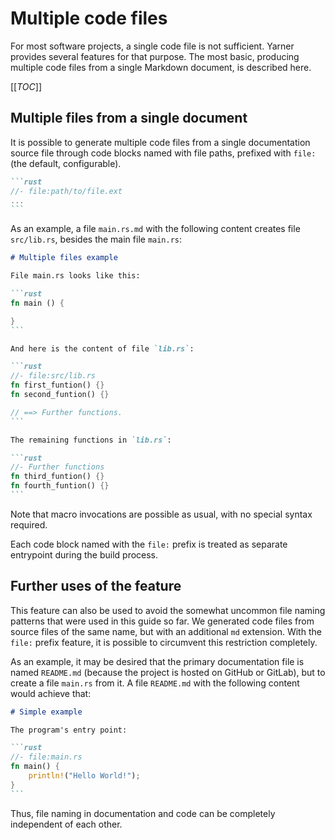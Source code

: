 # Multiple code files

For most software projects, a single code file is not sufficient. Yarner provides several features for that purpose.
The most basic, producing multiple code files from a single Markdown document, is described here.

[[_TOC_]]

## Multiple files from a single document

It is possible to generate multiple code files from a single documentation source file through code blocks named with file paths, prefixed with `file:` (the default, configurable).

````markdown
```rust
//- file:path/to/file.ext
...
```
````

As an example, a file `main.rs.md` with the following content creates file `src/lib.rs`, besides the main file `main.rs`:

````markdown
# Multiple files example

File main.rs looks like this:

```rust
fn main () {

}
```

And here is the content of file `lib.rs`:

```rust
//- file:src/lib.rs
fn first_funtion() {}
fn second_funtion() {}

// ==> Further functions.
```

The remaining functions in `lib.rs`:

```rust
//- Further functions
fn third_funtion() {}
fn fourth_funtion() {}
```
````

Note that macro invocations are possible as usual, with no special syntax required.

Each code block named with the `file:` prefix is treated as separate entrypoint during the build process.

## Further uses of the feature

This feature can also be used to avoid the somewhat uncommon file naming patterns that were used in this guide so far. We generated code files from source files of the same name, but with an additional `md` extension. With the `file:` prefix feature, it is possible to circumvent this restriction completely.

As an example, it may be desired that the primary documentation file is named `README.md` (because the project is hosted on GitHub or GitLab), but to create a file `main.rs` from it. A file `README.md` with the following content would achieve that:

````markdown
# Simple example

The program's entry point:

```rust
//- file:main.rs
fn main() {
    println!("Hello World!");
}
```
````

Thus, file naming in documentation and code can be completely independent of each other.
